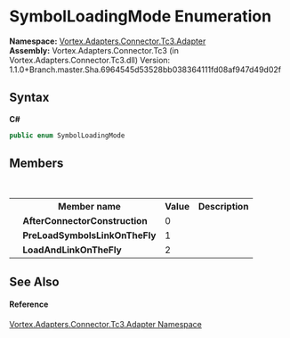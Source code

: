 # SymbolLoadingMode Enumeration
 

**Namespace:**&nbsp;<a href="N_Vortex_Adapters_Connector_Tc3_Adapter.md">Vortex.Adapters.Connector.Tc3.Adapter</a><br />**Assembly:**&nbsp;Vortex.Adapters.Connector.Tc3 (in Vortex.Adapters.Connector.Tc3.dll) Version: 1.1.0+Branch.master.Sha.6964545d53528bb038364111fd08af947d49d02f

## Syntax

**C#**<br />
``` C#
public enum SymbolLoadingMode
```


## Members
&nbsp;<table><tr><th></th><th>Member name</th><th>Value</th><th>Description</th></tr><tr><td /><td target="F:Vortex.Adapters.Connector.Tc3.Adapter.SymbolLoadingMode.AfterConnectorConstruction">**AfterConnectorConstruction**</td><td>0</td><td /></tr><tr><td /><td target="F:Vortex.Adapters.Connector.Tc3.Adapter.SymbolLoadingMode.PreLoadSymbolsLinkOnTheFly">**PreLoadSymbolsLinkOnTheFly**</td><td>1</td><td /></tr><tr><td /><td target="F:Vortex.Adapters.Connector.Tc3.Adapter.SymbolLoadingMode.LoadAndLinkOnTheFly">**LoadAndLinkOnTheFly**</td><td>2</td><td /></tr></table>

## See Also


#### Reference
<a href="N_Vortex_Adapters_Connector_Tc3_Adapter.md">Vortex.Adapters.Connector.Tc3.Adapter Namespace</a><br />
